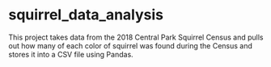 # squirrel_data_analysis

This project takes data from the 2018 Central Park Squirrel Census and pulls out how many of each color of squirrel was found during the Census and stores it into a CSV file using Pandas.

